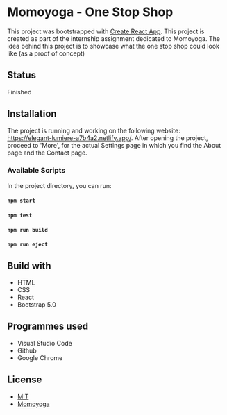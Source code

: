 # Momoyoga - One Stop Shop

This project was bootstrapped with [Create React App](https://github.com/facebook/create-react-app). This project is created as part of the internship assignment dedicated to Momoyoga. The idea behind this project is to showcase what the one stop shop could look like (as a proof of concept)

## Status
Finished

## Installation
The project is running and working on the following website: https://elegant-lumiere-a7b4a2.netlify.app/. After opening the project, proceed to 'More', for the actual Settings page in which you find the About page and the Contact page.

### Available Scripts

In the project directory, you can run:

#### `npm start`
#### `npm test`
#### `npm run build`
#### `npm run eject`

## Build with
- HTML
- CSS
- React
- Bootstrap 5.0

## Programmes used
- Visual Studio Code
- Github
- Google Chrome

## License
- [MIT](https://choosealicense.com/licenses/mit/)
- [Momoyoga](https://www.momoyoga.com/nl/)